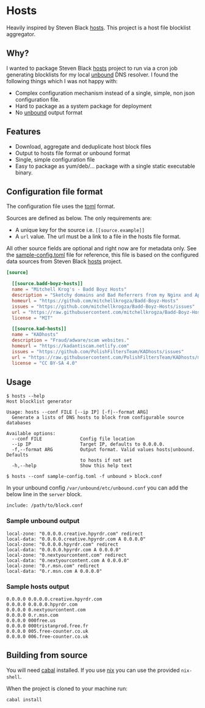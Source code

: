 # Hosts

Heavily inspired by Steven Black [hosts](https://github.com/StevenBlack/hosts). This project is a host file blocklist aggregator. 

## Why?
I wanted to package Steven Black [hosts](https://github.com/StevenBlack/hosts) project to run via a cron job generating blocklists for my local [unbound](https://github.com/NLnetLabs/unbound) DNS resolver. I found the following things which I was not happy with:

 - Complex configuration mechanism instead of a single, simple, non json configuration file.
 - Hard to package as a system package for deployment
 - No [unbound](https://github.com/NLnetLabs/unbound) output format
 
 
## Features
  - Download, aggregate and deduplicate host block files
  - Output to hosts file format or unbound format
  - Single, simple configuration file
  - Easy to package as yum/deb/... package with a single static executable binary.
   
## Configuration file format
The configuration file uses the [toml](https://github.com/toml-lang/toml) format. 

Sources are defined as below. The only requirements are:
  - A unique key for the source i.e. `[[source.example]]`
  - A `url` value. The url must be a link to a file in the hosts file format.
  
All other source fields are optional and right now are for metadata only. See the [sample-config.toml](sample-config.toml) file for reference, this file is based on the configured data sources from Steven Black [hosts](https://github.com/StevenBlack/hosts) project.

```toml
[source]

  [[source.badd-boyz-hosts]]
  name = "Mitchell Krog's - Badd Boyz Hosts"
  description = "Sketchy domains and Bad Referrers from my Nginx and Apache Bad Bot and Spam Referrer Blockers"
  homeurl = "https://github.com/mitchellkrogza/Badd-Boyz-Hosts"
  issues = "https://github.com/mitchellkrogza/Badd-Boyz-Hosts/issues"
  url = "https://raw.githubusercontent.com/mitchellkrogza/Badd-Boyz-Hosts/master/hosts"
  license = "MIT"

  [[source.kad-hosts]]
  name = "KADhosts"
  description = "Fraud/adware/scam websites."
  homeurl = "https://kadantiscam.netlify.com"
  issues = "https://github.com/PolishFiltersTeam/KADhosts/issues"
  url = "https://raw.githubusercontent.com/PolishFiltersTeam/KADhosts/master/KADhosts_without_controversies.txt"
  license = "CC BY-SA 4.0"
```

## Usage

```
$ hosts --help
Host blocklist generator

Usage: hosts --conf FILE [--ip IP] [-f|--format ARG]
  Generate a lists of DNS hosts to block from configurable source databases

Available options:
  --conf FILE              Config file location
  --ip IP                  Target IP, defaults to 0.0.0.0.
  -f,--format ARG          Output format. Valid values hosts|unbound. Defaults
                           to hosts if not set
  -h,--help                Show this help text
```

```
$ hosts --conf sample-config.toml -f unbound > block.conf
```

In your unbound config `/var/unbound/etc/unbound.conf` you can add the below line in the `server` block.
```
include: /path/to/block.conf
```

### Sample unbound output
```
local-zone: "0.0.0.0.creative.hpyrdr.com" redirect
local-data: "0.0.0.0.creative.hpyrdr.com A 0.0.0.0"
local-zone: "0.0.0.0.hpyrdr.com" redirect
local-data: "0.0.0.0.hpyrdr.com A 0.0.0.0"
local-zone: "0.nextyourcontent.com" redirect
local-data: "0.nextyourcontent.com A 0.0.0.0"
local-zone: "0.r.msn.com" redirect
local-data: "0.r.msn.com A 0.0.0.0"
```

### Sample hosts output
```
0.0.0.0 0.0.0.0.creative.hpyrdr.com
0.0.0.0 0.0.0.0.hpyrdr.com
0.0.0.0 0.nextyourcontent.com
0.0.0.0 0.r.msn.com
0.0.0.0 000free.us
0.0.0.0 000tristanprod.free.fr
0.0.0.0 005.free-counter.co.uk
0.0.0.0 006.free-counter.co.uk
```

## Building from source
You will need [cabal](https://github.com/haskell/cabal) installed. If you use [nix](https://github.com/NixOS/nix) you can use the provided `nix-shell`.

When the project is cloned to your machine run:

```
cabal install
```
